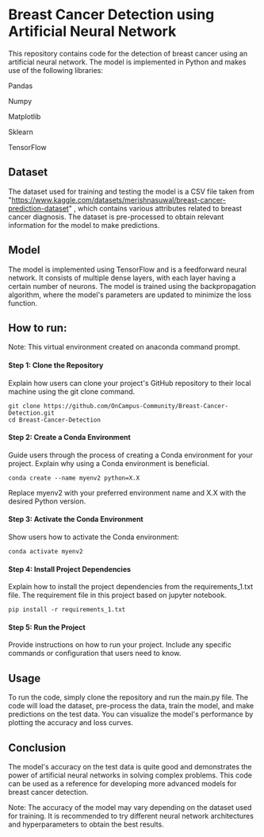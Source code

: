 # Breast Cancer Detection using Artificial Neural Network
This repository contains code for the detection of breast cancer using an artificial neural network. The model is implemented in Python and makes use of the following libraries:

Pandas

Numpy

Matplotlib

Sklearn

TensorFlow

## Dataset
The dataset used for training and testing the model is a CSV file taken from "https://www.kaggle.com/datasets/merishnasuwal/breast-cancer-prediction-dataset" , which contains various attributes related to breast cancer diagnosis. The dataset is pre-processed to obtain relevant information for the model to make predictions.

## Model
The model is implemented using TensorFlow and is a feedforward neural network. It consists of multiple dense layers, with each layer having a certain number of neurons. The model is trained using the backpropagation algorithm, where the model's parameters are updated to minimize the loss function.

## How to run:
Note: This virtual environment created on anaconda command prompt.
#### Step 1: Clone the Repository
Explain how users can clone your project's GitHub repository to their local machine using the git clone command.
```
git clone https://github.com/OnCampus-Community/Breast-Cancer-Detection.git
cd Breast-Cancer-Detection
```
#### Step 2: Create a Conda Environment
Guide users through the process of creating a Conda environment for your project. Explain why using a Conda environment is beneficial.

``````
conda create --name myenv2 python=X.X
``````
Replace myenv2 with your preferred environment name and X.X with the desired Python version.
#### Step 3: Activate the Conda Environment
Show users how to activate the Conda environment:
``````
conda activate myenv2
``````
#### Step 4: Install Project Dependencies
Explain how to install the project dependencies from the requirements_1.txt file.
The requirement file in this project based on jupyter notebook.
``````
pip install -r requirements_1.txt
``````
#### Step 5: Run the Project
Provide instructions on how to run your project. Include any specific commands or configuration that users need to know.
## Usage
To run the code, simply clone the repository and run the main.py file. The code will load the dataset, pre-process the data, train the model, and make predictions on the test data. You can visualize the model's performance by plotting the accuracy and loss curves.

## Conclusion
The model's accuracy on the test data is quite good and demonstrates the power of artificial neural networks in solving complex problems. This code can be used as a reference for developing more advanced models for breast cancer detection.

Note: The accuracy of the model may vary depending on the dataset used for training. It is recommended to try different neural network architectures and hyperparameters to obtain the best results.

